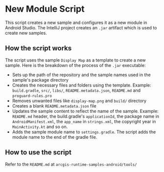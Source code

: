 
# New Module Script

This script creates a new sample and configures it as a new module in Android Studio. The IntelliJ project creates an `.jar` artifact which is used to create new samples. 

## How the script works

The script uses the sample `Display Map` as a template to create a new sample. Here is the breakdown of the process of the `.jar` executable: 

 - Sets up the path of the repository and the sample names used in the sample's package directory
 - Creates the necessary files and folders using the template. Example: `build.gradle`, `src/`, `libs/`, `README.metadata.json`,  `README.md` and `proguard-rules.pro`
 - Removes unwanted files like `display-map.png` and `build/` directory
 - Creates a blank `README.metadata.json` file
 - Updates the sample content to reflect the name of the sample. Example: `README.md` header, the build.gradle's  `applicationId`, the package name in `AndroidManifest.xml`, the `app_name` in `strings.xml`, the copyright year in `MainActivity.kt` and so on.
 - Adds the sample module name to `settings.gradle`. The script adds the module name to the end of the gradle file.
 

## How to use the script

Refer to the `README.md` at `arcgis-runtime-samples-android/tools/`
